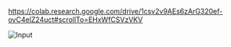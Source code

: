 https://colab.research.google.com/drive/1csv2v9AEs6zArG320ef-ovC4elZ24uct#scrollTo=EHxWfCSVzVKV


![Input](https://github.com/user-attachments/assets/6521a8d3-25b7-4e95-87bc-bc033b55e3d0)

